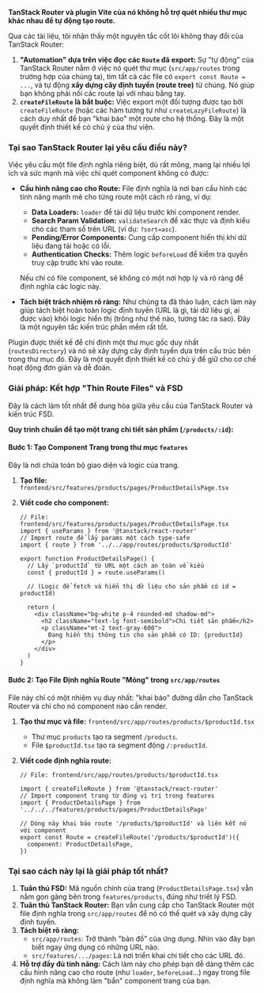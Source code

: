 **TanStack Router và plugin Vite của nó không hỗ trợ quét nhiều thư mục khác nhau để tự động tạo route.**

Qua các tài liệu, tôi nhận thấy một nguyên tắc cốt lõi không thay đổi của TanStack Router:

1. **"Automation" dựa trên việc đọc các `Route` đã export:** Sự "tự động" của TanStack Router nằm ở việc nó quét thư mục (`src/app/routes` trong trường hợp của chúng ta), tìm tất cả các file có `export const Route = ...`, và tự động **xây dựng cây định tuyến (route tree)** từ chúng. Nó giúp bạn không phải nối các route lại với nhau bằng tay.
2. **`createFileRoute` là bắt buộc:** Việc export một đối tượng được tạo bởi `createFileRoute` (hoặc các hàm tương tự như `createLazyFileRoute`) là cách duy nhất để bạn "khai báo" một route cho hệ thống. Đây là một quyết định thiết kế có chủ ý của thư viện.

### Tại sao TanStack Router lại yêu cầu điều này?

Việc yêu cầu một file định nghĩa riêng biệt, dù rất mỏng, mang lại nhiều lợi ích và sức mạnh mà việc chỉ quét component không có được:

- **Cấu hình nâng cao cho Route:** File định nghĩa là nơi bạn cấu hình các tính năng mạnh mẽ cho từng route một cách rõ ràng, ví dụ:

  - **Data Loaders:** `loader` để tải dữ liệu trước khi component render.
  - **Search Param Validation:** `validateSearch` để xác thực và định kiểu cho các tham số trên URL (ví dụ: `?sort=asc`).
  - **Pending/Error Components:** Cung cấp component hiển thị khi dữ liệu đang tải hoặc có lỗi.
  - **Authentication Checks:** Thêm logic `beforeLoad` để kiểm tra quyền truy cập trước khi vào route.

  Nếu chỉ có file component, sẽ không có một nơi hợp lý và rõ ràng để định nghĩa các logic này.

- **Tách biệt trách nhiệm rõ ràng:** Như chúng ta đã thảo luận, cách làm này giúp tách biệt hoàn toàn logic định tuyến (URL là gì, tải dữ liệu gì, ai được vào) khỏi logic hiển thị (trông như thế nào, tương tác ra sao). Đây là một nguyên tắc kiến trúc phần mềm rất tốt.

Plugin được thiết kế để chỉ định một thư mục gốc duy nhất (`routesDirectory`) và nó sẽ xây dựng cây định tuyến dựa trên cấu trúc bên trong thư mục đó. Đây là một quyết định thiết kế có chủ ý để giữ cho cơ chế hoạt động đơn giản và dễ đoán.

### Giải pháp: Kết hợp "Thin Route Files" và FSD

Đây là cách làm tốt nhất để dung hòa giữa yêu cầu của TanStack Router và kiến trúc FSD.

**Quy trình chuẩn để tạo một trang chi tiết sản phẩm (`/products/:id`):**

#### Bước 1: Tạo Component Trang trong thư mục `features`

Đây là nơi chứa toàn bộ giao diện và logic của trang.

1.  **Tạo file:** `frontend/src/features/products/pages/ProductDetailsPage.tsx`
2.  **Viết code cho component:**

    ```tsx
    // File: frontend/src/features/products/pages/ProductDetailsPage.tsx
    import { useParams } from '@tanstack/react-router'
    // Import route để lấy params một cách type-safe
    import { route } from '../../app/routes/products/$productId'
    
    export function ProductDetailsPage() {
      // Lấy `productId` từ URL một cách an toàn về kiểu
      const { productId } = route.useParams()
    
      // (Logic để fetch và hiển thị dữ liệu cho sản phẩm có id = productId)
    
      return (
        <div className="bg-white p-4 rounded-md shadow-md">
          <h2 className="text-lg font-semibold">Chi tiết sản phẩm</h2>
          <p className="mt-2 text-gray-600">
            Đang hiển thị thông tin cho sản phẩm có ID: {productId}
          </p>
        </div>
      )
    }
    ```

#### Bước 2: Tạo File Định nghĩa Route "Mỏng" trong `src/app/routes`

File này chỉ có một nhiệm vụ duy nhất: "khai báo" đường dẫn cho TanStack Router và chỉ cho nó component nào cần render.

1.  **Tạo thư mục và file:** `frontend/src/app/routes/products/$productId.tsx`
    *   Thư mục `products` tạo ra segment `/products`.
    *   File `$productId.tsx` tạo ra segment động `/:productId`.

2.  **Viết code định nghĩa route:**

    ```tsx
    // File: frontend/src/app/routes/products/$productId.tsx
    
    import { createFileRoute } from '@tanstack/react-router'
    // Import component trang từ đúng vị trí trong features
    import { ProductDetailsPage } from '../../../features/products/pages/ProductDetailsPage'
    
    // Dòng này khai báo route '/products/$productId' và liên kết nó với component
    export const Route = createFileRoute('/products/$productId')({
      component: ProductDetailsPage,
    })
    ```

### Tại sao cách này lại là giải pháp tốt nhất?

1.  **Tuân thủ FSD:** Mã nguồn chính của trang (`ProductDetailsPage.tsx`) vẫn nằm gọn gàng bên trong `features/products`, đúng như triết lý FSD.
2.  **Tuân thủ TanStack Router:** Bạn vẫn cung cấp cho TanStack Router một file định nghĩa trong `src/app/routes` để nó có thể quét và xây dựng cây định tuyến.
3.  **Tách biệt rõ ràng:**
    *   `src/app/routes`: Trở thành "bản đồ" của ứng dụng. Nhìn vào đây bạn biết ngay ứng dụng có những URL nào.
    *   `src/features/.../pages`: Là nơi triển khai chi tiết cho các URL đó.
4.  **Hỗ trợ đầy đủ tính năng:** Cách làm này cho phép bạn dễ dàng thêm các cấu hình nâng cao cho route (như `loader`, `beforeLoad`...) ngay trong file định nghĩa mà không làm "bẩn" component trang của bạn.

